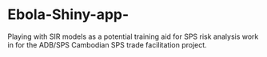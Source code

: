 # Ebola-Shiny-app-
Playing with SIR models as a potential training aid for SPS risk analysis work in for the ADB/SPS Cambodian SPS trade facilitation project.
